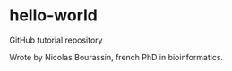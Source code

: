 # hello-world
GitHub tutorial repository

Wrote by Nicolas Bourassin, french PhD in bioinformatics.
